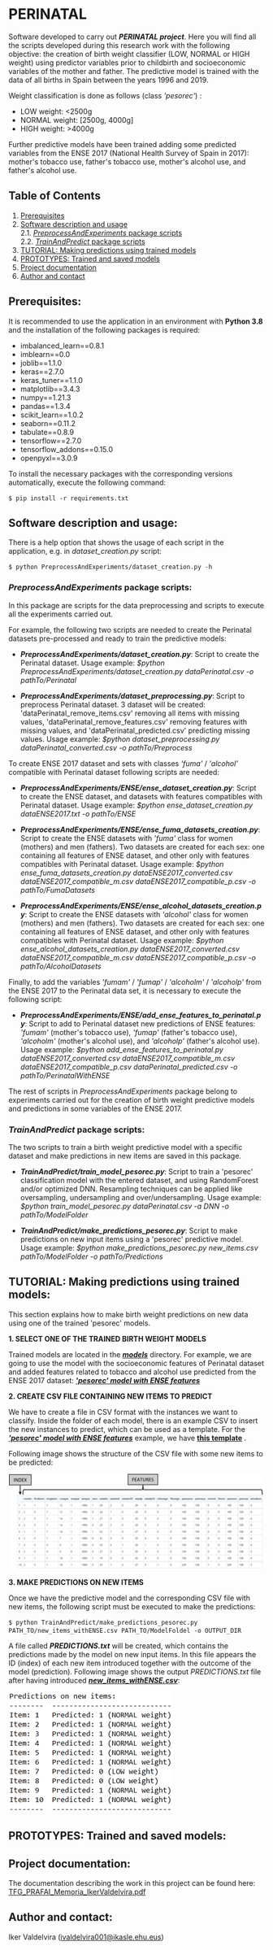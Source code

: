 # PERINATAL

Software developed to carry out ***PERINATAL project***. Here you will find all the scripts developed during this research work with the following objective: the creation of birth weight classifier (LOW, NORMAL or HIGH weight) using predictor variables prior to childbirth and socioeconomic variables of the mother and father. The predictive model is trained with the data of all births in Spain between the years 1996 and 2019.

Weight classification is done as follows (class *'pesorec'*) :
* LOW weight: <2500g
* NORMAL weight: \[2500g, 4000g\]
* HIGH weight: >4000g

Further predictive models have been trained adding some predicted variables from the ENSE 2017 (National Health Survey of Spain in 2017): mother's tobacco use, father's tobacco use, mother's alcohol use, and father's alcohol use.

## Table of Contents
1. [Prerequisites](#prerequisites)
2. [Software description and usage](#software-description-and-usage)
<br />2.1. [*PreprocessAndExperiments* package scripts](#preprocessandexperiments-package-scripts)
<br />2.2. [*TrainAndPredict* package scripts](#trainandpredict-package-scripts)
3. [TUTORIAL: Making predictions using trained models](#tutorial-making-predictions-using-trained-models)
4. [PROTOTYPES: Trained and saved models](#prototypes-trained-and-saved-models)
5. [Project documentation](#project-documentation)
6. [Author and contact](#author-and-contact)

## Prerequisites:

It is recommended to use the application in an environment with **Python 3.8** and the installation of the following packages is required:

* imbalanced_learn==0.8.1
* imblearn==0.0
* joblib==1.1.0
* keras==2.7.0
* keras_tuner==1.1.0
* matplotlib==3.4.3
* numpy==1.21.3
* pandas==1.3.4
* scikit_learn==1.0.2
* seaborn==0.11.2
* tabulate==0.8.9
* tensorflow==2.7.0
* tensorflow_addons==0.15.0
* openpyxl==3.0.9

To install the necessary packages with the corresponding versions automatically, execute the following command:

```
$ pip install -r requirements.txt
```

## Software description and usage:

There is a help option that shows the usage of each script in the application, e.g. in *dataset_creation.py* script:

```
$ python PreprocessAndExperiments/dataset_creation.py -h
```
  
### *PreprocessAndExperiments* package scripts:
In this package are scripts for the data preprocessing and scripts to execute all the experiments carried out.

For example, the following two scripts are needed to create the Perinatal datasets pre-processed and ready to train the predictive models:

* ***PreprocessAndExperiments/dataset_creation.py***: Script to create the Perinatal dataset. Usage example: *$python PreprocessAndExperiments/dataset_creation.py dataPerinatal.csv -o pathTo/Perinatal*

* ***PreprocessAndExperiments/dataset_preprocessing.py***: Script to preprocess Perinatal dataset. 3 dataset will be created: 'dataPerinatal_remove_items.csv' removing all items with missing values, 'dataPerinatal_remove_features.csv' removing features with missing values, and 'dataPerinatal_predicted.csv' predicting missing values. Usage example: *$python dataset_preprocessing.py dataPerinatal_converted.csv -o pathTo/Preprocess*


To create ENSE 2017 dataset and sets with classes *'fuma'* / *'alcohol'* compatible with Perinatal dataset following scripts are needed:

* ***PreprocessAndExperiments/ENSE/ense_dataset_creation.py***: Script to create the ENSE dataset, and datasets with features compatibles with Perinatal dataset. Usage example: *$python ense_dataset_creation.py dataENSE2017.txt -o pathTo/ENSE*

* ***PreprocessAndExperiments/ENSE/ense_fuma_datasets_creation.py***: Script to create the ENSE datasets with *'fuma'* class for women (mothers) and men (fathers). Two datasets are created for each sex: one containing all features of ENSE dataset, and other only with features compatibles with Perinatal dataset. Usage example: *$python ense_fuma_datasets_creation.py dataENSE2017_converted.csv dataENSE2017_compatible_m.csv dataENSE2017_compatible_p.csv -o pathTo/FumaDatasets*

* ***PreprocessAndExperiments/ENSE/ense_alcohol_datasets_creation.py***: Script to create the ENSE datasets with *'alcohol'* class for women (mothers) and men (fathers). Two datasets are created for each sex: one containing all features of ENSE dataset, and other only with features compatibles with Perinatal dataset. Usage example: *$python ense_alcohol_datasets_creation.py dataENSE2017_converted.csv dataENSE2017_compatible_m.csv dataENSE2017_compatible_p.csv -o pathTo/AlcoholDatasets*


Finally, to add the variables *'fumam'* / *'fumap'* / *'alcoholm'* / *'alcoholp'* from the ENSE 2017 to the Perinatal data set, it is necessary to execute the following script:

* ***PreprocessAndExperiments/ENSE/add_ense_features_to_perinatal.py***: Script to add to Perinatal dataset new predictions of ENSE features: *'fumam'* (mother's tobacco use), *'fumap'* (father's tobacco use), *'alcoholm'* (mother's alcohol use), and *'alcoholp'* (father's alcohol use). Usage example: *$python add_ense_features_to_perinatal.py dataENSE2017_converted.csv dataENSE2017_compatible_m.csv dataENSE2017_compatible_p.csv dataPerinatal_predicted.csv -o pathTo/PerinatalWithENSE*


The rest of scripts in *PreprocessAndExperiments* package belong to experiments carried out for the creation of birth weight predictive models and predictions in some variables of the ENSE 2017.


### *TrainAndPredict* package scripts:

The two scripts to train a birth weight predictive model with a specific dataset and make predictions in new items are saved in this package.

* ***TrainAndPredict/train_model_pesorec.py***: Script to train a 'pesorec' classification model with the entered dataset, and using RandomForest and/or optimized DNN. Resampling techniques can be applied like oversampling, undersampling and over/undersampling. Usage example: *$python train_model_pesorec.py dataPerinatal.csv -a DNN -o pathTo/ModelFolder*

* ***TrainAndPredict/make_predictions_pesorec.py***: Script to make predictions on new input items using a 'pesorec' predictive model. Usage example: *$python make_predictions_pesorec.py new_items.csv pathTo/ModelFolder -o pathTo/Predictions*


## TUTORIAL: Making predictions using trained models:

This section explains how to make birth weight predictions on new data using one of the trained 'pesorec' models.

**1. SELECT ONE OF THE TRAINED BIRTH WEIGHT MODELS**

Trained models are located in the [***models***](https://github.com/IkerValdelvira/Perinatal/blob/master/models/) directory. For example, we are going to use the model with the socioeconomic features of Perinatal dataset and added features related to tobacco and alcohol use predicted from the ENSE 2017 dataset: [***'pesorec' model with ENSE features***](https://github.com/IkerValdelvira/Perinatal/blob/master/models/Models_Pesorec_ENSE/Model)


**2. CREATE CSV FILE CONTAINING NEW ITEMS TO PREDICT**

We have to create a file in CSV format with the instances we want to classify. Inside the folder of each model, there is an example CSV to insert the new instances to predict, which can be used as a template. For the [***'pesorec' model with ENSE features***](https://github.com/IkerValdelvira/Perinatal/blob/master/models/Models_Pesorec_ENSE/Model) example, we have [**this template**](https://github.com/IkerValdelvira/Perinatal/blob/master/models/Models_Pesorec_ENSE/new_items_withENSE.csv) .

Following image shows the structure of the CSV file with some new items to be predicted:

![alt text](https://github.com/IkerValdelvira/Perinatal/blob/master/example_images/new_items_example.png?raw=true)

**3. MAKE PREDICTIONS ON NEW ITEMS**

Once we have the predictive model and the corresponding CSV file with new items, the following script must be executed to make the predictions:
```
$ python TrainAndPredict/make_predictions_pesorec.py PATH_TO/new_items_withENSE.csv PATH_TO/ModelFoldel -o OUTPUT_DIR
```

A file called ***PREDICTIONS.txt*** will be created, which contains the predictions made by the model on new input items. In this file appears the ID (index) of each new item introduced together with the outcome of the model (prediction). Following image shows the output *PREDICTIONS.txt* file after having introduced [***new_items_withENSE.csv***](https://github.com/IkerValdelvira/Perinatal/blob/master/models/Models_Pesorec_ENSE/new_items_withENSE.csv):

![alt text](https://github.com/IkerValdelvira/Perinatal/blob/master/example_images/predictions_example.png?raw=true)


## PROTOTYPES: Trained and saved models:


## Project documentation:

The documentation describing the work in this project can be found here: [TFG_PRAFAI_Memoria_IkerValdelvira.pdf](https://github.com/IkerValdelvira/TFG_PRAFAI/blob/master/documentation/TFG_PRAFAI_Memoria_IkerValdelvira.pdf)


## Author and contact:

Iker Valdelvira ([ivaldelvira001@ikasle.ehu.eus](mailto:ivaldelvira001@ikasle.ehu.eus))
